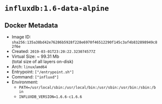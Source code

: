 # `influxdb:1.6-data-alpine`

## Docker Metadata

- Image ID: `sha256:135a38bd42e76286b5928f228e6970f46512290f145c3af4b832898949c82f6e`
- Created: `2019-03-01T23:20:22.323074577Z`
- Virtual Size: ~ 99.31 Mb  
  (total size of all layers on-disk)
- Arch: `linux`/`amd64`
- Entrypoint: `["/entrypoint.sh"]`
- Command: `["influxd"]`
- Environment:
  - `PATH=/usr/local/sbin:/usr/local/bin:/usr/sbin:/usr/bin:/sbin:/bin`
  - `INFLUXDB_VERSION=1.6.6-c1.6.6`
